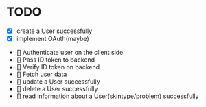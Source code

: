 # TODO

- [x] create a User successfully
- [x] implement OAuth(maybe)
- [] Authenticate user on the client side
- [] Pass ID token to backend
- [] Verify ID token on backend
- [] Fetch user data 
- [] update a User successfully
- [] delete a User successfully
- [] read information about a User(skintype/problem)
     successfully


